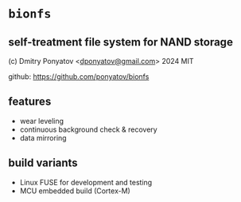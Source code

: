 # `bionfs`
## self-treatment file system for NAND storage

(c) Dmitry Ponyatov <<dponyatov@gmail.com>> 2024 MIT

github: https://github.com/ponyatov/bionfs

## features

- wear leveling
- continuous background check & recovery
- data mirroring

## build variants

- Linux FUSE for development and testing
- MCU embedded build (Cortex-M)
